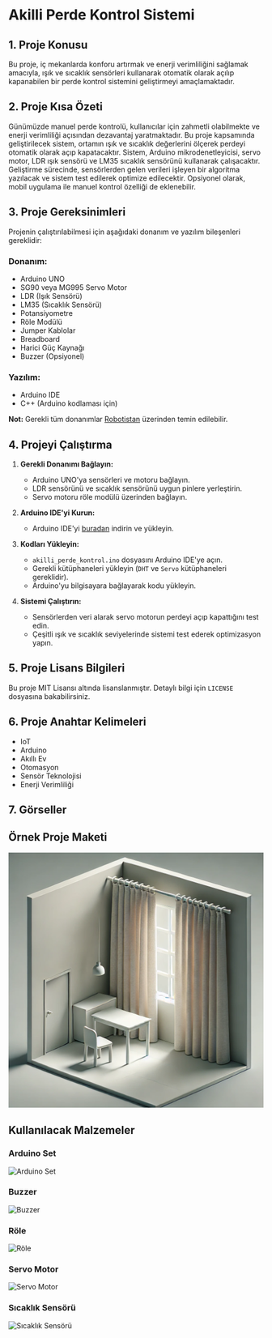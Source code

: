 # Akilli Perde Kontrol Sistemi

## 1. Proje Konusu
Bu proje, iç mekanlarda konforu artırmak ve enerji verimliliğini sağlamak amacıyla, ışık ve sıcaklık sensörleri kullanarak otomatik olarak açılıp kapanabilen bir perde kontrol sistemini geliştirmeyi amaçlamaktadır.

## 2. Proje Kısa Özeti
Günümüzde manuel perde kontrolü, kullanıcılar için zahmetli olabilmekte ve enerji verimliliği açısından dezavantaj yaratmaktadır. Bu proje kapsamında geliştirilecek sistem, ortamın ışık ve sıcaklık değerlerini ölçerek perdeyi otomatik olarak açıp kapatacaktır. Sistem, Arduino mikrodenetleyicisi, servo motor, LDR ışık sensörü ve LM35 sıcaklık sensörünü kullanarak çalışacaktır. Geliştirme sürecinde, sensörlerden gelen verileri işleyen bir algoritma yazılacak ve sistem test edilerek optimize edilecektir. Opsiyonel olarak, mobil uygulama ile manuel kontrol özelliği de eklenebilir.

## 3. Proje Gereksinimleri
Projenin çalıştırılabilmesi için aşağıdaki donanım ve yazılım bileşenleri gereklidir:

### Donanım:
- Arduino UNO
- SG90 veya MG995 Servo Motor
- LDR (Işık Sensörü)
- LM35 (Sıcaklık Sensörü)
- Potansiyometre
- Röle Modülü
- Jumper Kablolar
- Breadboard
- Harici Güç Kaynağı
- Buzzer (Opsiyonel)

### Yazılım:
- Arduino IDE
- C++ (Arduino kodlaması için)

**Not:** Gerekli tüm donanımlar [Robotistan](https://www.robotistan.com/) üzerinden temin edilebilir.

## 4. Projeyi Çalıştırma
1. **Gerekli Donanımı Bağlayın:**
   - Arduino UNO'ya sensörleri ve motoru bağlayın.
   - LDR sensörünü ve sıcaklık sensörünü uygun pinlere yerleştirin.
   - Servo motoru röle modülü üzerinden bağlayın.

2. **Arduino IDE'yi Kurun:**
   - Arduino IDE'yi [buradan](https://www.arduino.cc/en/software) indirin ve yükleyin.

3. **Kodları Yükleyin:**
   - `akilli_perde_kontrol.ino` dosyasını Arduino IDE'ye açın.
   - Gerekli kütüphaneleri yükleyin (`DHT` ve `Servo` kütüphaneleri gereklidir).
   - Arduino'yu bilgisayara bağlayarak kodu yükleyin.

4. **Sistemi Çalıştırın:**
   - Sensörlerden veri alarak servo motorun perdeyi açıp kapattığını test edin.
   - Çeşitli ışık ve sıcaklık seviyelerinde sistemi test ederek optimizasyon yapın.

## 5. Proje Lisans Bilgileri
Bu proje MIT Lisansı altında lisanslanmıştır. Detaylı bilgi için `LICENSE` dosyasına bakabilirsiniz.

## 6. Proje Anahtar Kelimeleri
- IoT
- Arduino
- Akıllı Ev
- Otomasyon
- Sensör Teknolojisi
- Enerji Verimliliği

## 7. Görseller

## Örnek Proje Maketi
![Örnek Proje Maketi](Figure/Maket.png)

## Kullanılacak Malzemeler
### Arduino Set
![Arduino Set](Ardunio_Set.png)

### Buzzer
![Buzzer](Buzzer.png)

### Röle
![Röle](Role.png)

### Servo Motor
![Servo Motor](Servo_Motor.png)

### Sıcaklık Sensörü
![Sıcaklık Sensörü](Sıcaklık_Sensoru.png)



